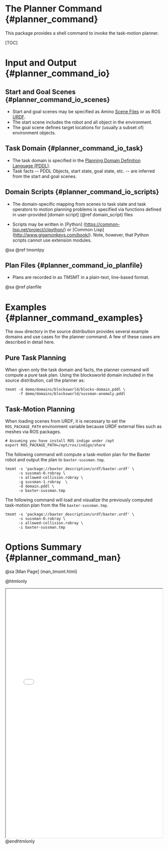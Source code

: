 The Planner Command {#planner_command}
===================

This package provides a shell command to invoke the task-motion
planner.

[TOC]

Input and Output {#planner_command_io}
================

Start and Goal Scenes {#planner_command_io_scenes}
---------------------

* Start and goal scenes may be specified as Amino
  [Scene Files](http://code.golems.org/pkg/amino/scenefile.html) or as
  ROS [URDF](http://wiki.ros.org/urdf).
* The start scene includes the robot and all object in the
  environment.
* The goal scene defines target locations for (usually a subset of)
  environment objects.

Task Domain {#planner_command_io_task}
-----------

* The task domain is specified in the
  [Planning Domain Definition Language (PDDL)](https://en.wikipedia.org/wiki/Planning_Domain_Definition_Language).
* Task facts -- PDDL Objects, start state, goal state, etc. -- are
  inferred from the start and goal scenes.

Domain Scripts {#planner_command_io_scripts}
--------------

* The domain-specific mapping from scenes to task state and task
  operators to motion planning problems is specified via functions
  defined in user-provided [domain script] (@ref domain_script) files

* Scripts may be written in [Python]
  (https://common-lisp.net/project/clpython/) or [Common Lisp]
  (http://www.gigamonkeys.com/book/).  Note, however, that Python
  scripts cannot use extension modules.

@sa @ref tmsmtpy

Plan Files {#planner_command_io_planfile}
----------

* Plans are recorded in as TMSMT in a plain-text, line-based format.

@sa @ref planfile


Examples {#planner_command_examples}
========

The `demo` directory in the source distribution provides several
example domains and use cases for the planner command.  A few of these
cases are described in detail here.

Pure Task Planning
------------------

When given only the task domain and facts, the planner command will
compute a pure task plan.  Using the blocksworld domain included in
the source distribution, call the planner as:

    tmsmt -d demo/domains/blocksworld/blocks-domain.pddl \
          -f demo/domains/blocksworld/sussman-anomaly.pddl

Task-Motion Planning
--------------------

When loading scenes from URDF, it is necessary to set the
`ROS_PACKAGE_PATH` environment variable because URDF external files
such as meshes via ROS packages.

    # Assuming you have install ROS indigo under /opt
    export ROS_PACKAGE_PATH=/opt/ros/indigo/share

The following command will compute a task-motion plan for the Baxter
robot and output the plan to `baxter-sussman.tmp`.

    tmsmt -s 'package://baxter_description/urdf/baxter.urdf' \
          -s sussman-0.robray \
          -s allowed-collision.robray \
          -g sussman-1.robray  \
          -d domain.pddl \
          -o baxter-sussman.tmp


The following command will load and visualize the previously computed
task-motion plan from the file `baxter-sussman.tmp`.

    tmsmt -s 'package://baxter_description/urdf/baxter.urdf' \
          -s sussman-0.robray \
          -s allowed-collision.robray \
          -i baxter-sussman.tmp


Options Summary {#planner_command_man}
===============

@sa [Man Page] (man_tmsmt.html)

@htmlonly
<iframe src="man_tmsmt.html"
        height="800"
        width="100%"
        >

</iframe>
@endhtmlonly
